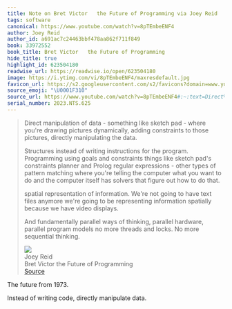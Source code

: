 ```yaml
---
title: Note on Bret Victor   the Future of Programming via Joey Reid
tags: software
canonical: https://www.youtube.com/watch?v=8pTEmbeENF4
author: Joey Reid
author_id: a691ac7c24463bbf478aa862f711f849
book: 33972552
book_title: Bret Victor   the Future of Programming
hide_title: true
highlight_id: 623504180
readwise_url: https://readwise.io/open/623504180
image: https://i.ytimg.com/vi/8pTEmbeENF4/maxresdefault.jpg
favicon_url: https://s2.googleusercontent.com/s2/favicons?domain=www.youtube.com
source_emoji: "\U0001F310"
source_url: https://www.youtube.com/watch?v=8pTEmbeENF4#:~:text=Direct%20manipulation%20of,more%20sequential%20thinking.
serial_number: 2023.NTS.625
---
```

> Direct manipulation of data - something like sketch pad - where you're drawing pictures dynamically, adding constraints to those pictures, directly manipulating the data.
> 
> Structures instead of writing instructions for the program. Programming using goals and constraints things like sketch pad's constraints planner and Prolog regular expressions - other types of pattern matching where you're telling the computer what you want to do and the computer itself has solvers that figure out how to do that.
> 
> spatial representation of information. We're not going to have text files anymore we're going to be representing information spatially because we have video displays.
> 
> And fundamentally parallel ways of thinking, parallel hardware, parallel program models no more threads and locks. No more sequential thinking.
> <div class="quoteback-footer"><div class="quoteback-avatar"><img class="mini-favicon" src="https://s2.googleusercontent.com/s2/favicons?domain=www.youtube.com"></div><div class="quoteback-metadata"><div class="metadata-inner"><span style="display:none">FROM:</span><div aria-label="Joey Reid" class="quoteback-author"> Joey Reid</div><div aria-label="Bret Victor   the Future of Programming" class="quoteback-title"> Bret Victor   the Future of Programming</div></div></div><div class="quoteback-backlink"><a target="_blank" aria-label="go to the full text of this quotation" rel="noopener" href="https://www.youtube.com/watch?v=8pTEmbeENF4#:~:text=Direct%20manipulation%20of,more%20sequential%20thinking." class="quoteback-arrow"> Source</a></div></div>

The future from 1973.

Instead of writing code, directly manipulate data.